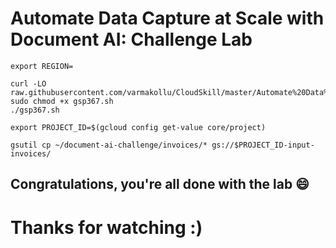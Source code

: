 # Automate Data Capture at Scale with Document AI: Challenge Lab

```
export REGION=
```
```
curl -LO raw.githubusercontent.com/varmakollu/CloudSkill/master/Automate%20Data%20Capture%20at%20Scale%20with%20Document%20AI:%20Challenge%20Lab/gsp367.sh
sudo chmod +x gsp367.sh
./gsp367.sh
```

```
export PROJECT_ID=$(gcloud config get-value core/project)

gsutil cp ~/document-ai-challenge/invoices/* gs://$PROJECT_ID-input-invoices/
```

## Congratulations, you're all done with the lab 😄

# Thanks for watching :)
